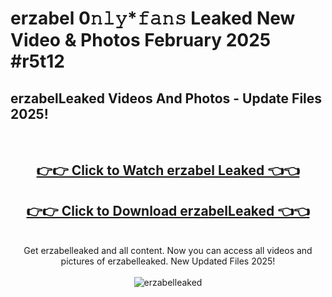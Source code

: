 # erzabel 0𝚗𝚕𝚢*𝚏𝚊𝚗𝚜 Leaked New Video & Photos February 2025 #r5t12

<h2>erzabelLeaked Videos And Photos - Update Files 2025!</h2>
<br>
<div align="center">
<h2><a href="https://mediaupload.pro?title=erzabel&ref=11F" rel="nofollow">👉👉 Click to Watch erzabel Leaked 👈👈</a></h2>
<h2><a href="https://mediaupload.pro?title=erzabel&ref=11F" rel="nofollow">👉👉 Click to Download erzabelLeaked 👈👈</a></h2>
<br>
Get erzabelleaked and all content. Now you can access all videos and pictures of erzabelleaked. New Updated Files 2025!
<br>
<br>
<a href="https://mediaupload.pro?title=erzabel&ref=11F" rel="nofollow" data-target="animated-image.originalLink"><img src="https://i.ibb.co/Gkj2r4b/banner.png" alt="erzabelleaked" style="max-width: 100%; display: inline-block;" data-target="animated-image.originalImage"></a>
</div>
<br>

